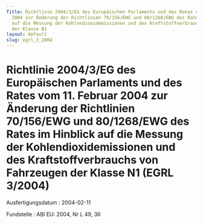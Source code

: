 ```yaml
---
Title: Richtlinie 2004/3/EG des Europäischen Parlaments und des Rates vom 11. Februar
  2004 zur Änderung der Richtlinien 70/156/EWG und 80/1268/EWG des Rates im Hinblick
  auf die Messung der Kohlendioxidemissionen und des Kraftstoffverbrauchs von Fahrzeugen
  der Klasse N1
layout: default
slug: egrl_3_2004
---
```


# Richtlinie 2004/3/EG des Europäischen Parlaments und des Rates vom 11. Februar 2004 zur Änderung der Richtlinien 70/156/EWG und 80/1268/EWG des Rates im Hinblick auf die Messung der Kohlendioxidemissionen und des Kraftstoffverbrauchs von Fahrzeugen der Klasse N1 (EGRL 3/2004)

Ausfertigungsdatum
:   2004-02-11

Fundstelle
:   ABl EU: 2004, Nr L 49, 36

